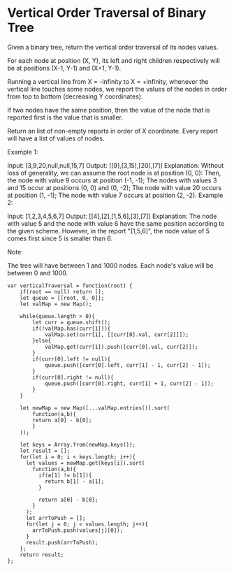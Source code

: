 # Vertical Order Traversal of Binary Tree

Given a binary tree, return the vertical order traversal of its nodes values.

For each node at position (X, Y), its left and right children respectively will be at positions (X-1, Y-1) and (X+1, Y-1).

Running a vertical line from X = -infinity to X = +infinity, whenever the vertical line touches some nodes, we report the values of the nodes in order from top to bottom (decreasing Y coordinates).

If two nodes have the same position, then the value of the node that is reported first is the value that is smaller.

Return an list of non-empty reports in order of X coordinate.  Every report will have a list of values of nodes.



Example 1:



Input: [3,9,20,null,null,15,7]
Output: [[9],[3,15],[20],[7]]
Explanation:
Without loss of generality, we can assume the root node is at position (0, 0):
Then, the node with value 9 occurs at position (-1, -1);
The nodes with values 3 and 15 occur at positions (0, 0) and (0, -2);
The node with value 20 occurs at position (1, -1);
The node with value 7 occurs at position (2, -2).
Example 2:
 


Input: [1,2,3,4,5,6,7]
Output: [[4],[2],[1,5,6],[3],[7]]
Explanation:
The node with value 5 and the node with value 6 have the same position according to the given scheme.
However, in the report "[1,5,6]", the node value of 5 comes first since 5 is smaller than 6.


Note:

The tree will have between 1 and 1000 nodes.
Each node's value will be between 0 and 1000.


```
var verticalTraversal = function(root) {
    if(root == null) return [];
    let queue = [[root, 0, 0]];
    let valMap = new Map();

    while(queue.length > 0){
        let curr = queue.shift();
        if(!valMap.has(curr[1])){
            valMap.set(curr[1], [[curr[0].val, curr[2]]]);
        }else{
            valMap.get(curr[1]).push([curr[0].val, curr[2]]);
        }
        if(curr[0].left != null){
            queue.push([curr[0].left, curr[1] - 1, curr[2] - 1]);
        }
        if(curr[0].right != null){
            queue.push([curr[0].right, curr[1] + 1, curr[2] - 1]);
        }
    }

    let newMap = new Map([...valMap.entries()].sort(
        function(a,b){
        return a[0] - b[0];
        }
    ));

    let keys = Array.from(newMap.keys());
    let result = [];
    for(let i = 0; i < keys.length; i++){
      let values = newMap.get(keys[i]).sort(
        function(a,b){
          if(a[1] != b[1]){
            return b[1] - a[1];
          }

          return a[0] - b[0];
        }
      );
      let arrToPush = [];
      for(let j = 0; j < values.length; j++){
        arrToPush.push(values[j][0]);
      }
      result.push(arrToPush);
    };  
    return result;
};
```
